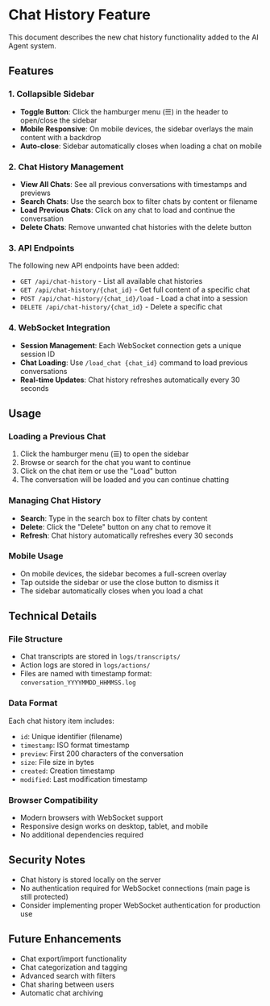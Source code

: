 # Chat History Feature

This document describes the new chat history functionality added to the AI Agent system.

## Features

### 1. Collapsible Sidebar
- **Toggle Button**: Click the hamburger menu (☰) in the header to open/close the sidebar
- **Mobile Responsive**: On mobile devices, the sidebar overlays the main content with a backdrop
- **Auto-close**: Sidebar automatically closes when loading a chat on mobile

### 2. Chat History Management
- **View All Chats**: See all previous conversations with timestamps and previews
- **Search Chats**: Use the search box to filter chats by content or filename
- **Load Previous Chats**: Click on any chat to load and continue the conversation
- **Delete Chats**: Remove unwanted chat histories with the delete button

### 3. API Endpoints
The following new API endpoints have been added:

- `GET /api/chat-history` - List all available chat histories
- `GET /api/chat-history/{chat_id}` - Get full content of a specific chat
- `POST /api/chat-history/{chat_id}/load` - Load a chat into a session
- `DELETE /api/chat-history/{chat_id}` - Delete a specific chat

### 4. WebSocket Integration
- **Session Management**: Each WebSocket connection gets a unique session ID
- **Chat Loading**: Use `/load_chat {chat_id}` command to load previous conversations
- **Real-time Updates**: Chat history refreshes automatically every 30 seconds

## Usage

### Loading a Previous Chat
1. Click the hamburger menu (☰) to open the sidebar
2. Browse or search for the chat you want to continue
3. Click on the chat item or use the "Load" button
4. The conversation will be loaded and you can continue chatting

### Managing Chat History
- **Search**: Type in the search box to filter chats by content
- **Delete**: Click the "Delete" button on any chat to remove it
- **Refresh**: Chat history automatically refreshes every 30 seconds

### Mobile Usage
- On mobile devices, the sidebar becomes a full-screen overlay
- Tap outside the sidebar or use the close button to dismiss it
- The sidebar automatically closes when you load a chat

## Technical Details

### File Structure
- Chat transcripts are stored in `logs/transcripts/`
- Action logs are stored in `logs/actions/`
- Files are named with timestamp format: `conversation_YYYYMMDD_HHMMSS.log`

### Data Format
Each chat history item includes:
- `id`: Unique identifier (filename)
- `timestamp`: ISO format timestamp
- `preview`: First 200 characters of the conversation
- `size`: File size in bytes
- `created`: Creation timestamp
- `modified`: Last modification timestamp

### Browser Compatibility
- Modern browsers with WebSocket support
- Responsive design works on desktop, tablet, and mobile
- No additional dependencies required

## Security Notes
- Chat history is stored locally on the server
- No authentication required for WebSocket connections (main page is still protected)
- Consider implementing proper WebSocket authentication for production use

## Future Enhancements
- Chat export/import functionality
- Chat categorization and tagging
- Advanced search with filters
- Chat sharing between users
- Automatic chat archiving

